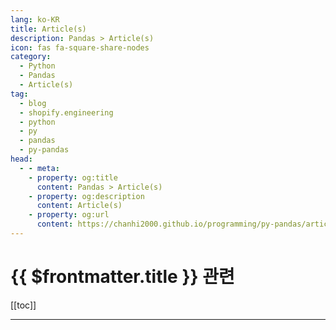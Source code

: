 ```yaml
---
lang: ko-KR
title: Article(s)
description: Pandas > Article(s)
icon: fas fa-square-share-nodes
category: 
  - Python
  - Pandas
  - Article(s)
tag: 
  - blog
  - shopify.engineering
  - python
  - py
  - pandas
  - py-pandas
head:
  - - meta:
    - property: og:title
      content: Pandas > Article(s)
    - property: og:description
      content: Article(s)
    - property: og:url
      content: https://chanhi2000.github.io/programming/py-pandas/articles/
---
```


# {{ $frontmatter.title }} 관련

[[toc]]

---

<TagLinks />